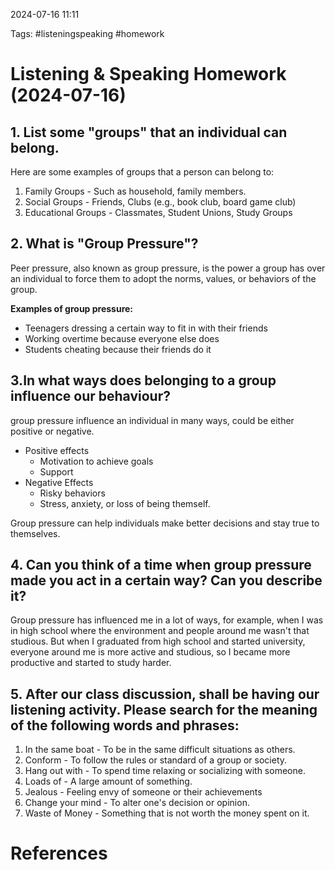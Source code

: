 2024-07-16 11:11

Tags: #listeningspeaking #homework 

# Listening & Speaking Homework (2024-07-16)

## 1. List some "groups" that an individual can belong.

Here are some examples of groups that a person can belong to:

1. Family Groups - Such as household, family members.
2. Social Groups - Friends, Clubs (e.g., book club, board game club)
3. Educational Groups - Classmates, Student Unions, Study Groups

## 2. What is "Group Pressure"?

Peer pressure, also known as group pressure, is the power a group has over an individual to force them to adopt the norms, values, or behaviors of the group. 

**Examples of group pressure:**

- Teenagers dressing a certain way to fit in with their friends
- Working overtime because everyone else does
- Students cheating because their friends do it

## 3.In what ways does belonging to a group influence our behaviour?

group pressure influence an individual in many ways, could be either positive or negative.

- Positive effects
	- Motivation to achieve goals
	- Support
- Negative Effects
	- Risky behaviors
	- Stress, anxiety, or loss of being themself.

Group pressure can help individuals make better decisions and stay true to themselves.

## 4. Can you think of a time when group pressure made you act in a certain way? Can you describe it?

Group pressure has influenced me in a lot of ways, for example, when I was in high school where the environment and people around me wasn't that studious. But when I graduated from high school and started university, everyone around me is more active and studious, so I became more productive and started to study harder.

## 5. After our class discussion, shall be having our listening activity. Please search for the meaning of the following words and phrases:

1. In the same boat - To be in the same difficult situations as others.
2. Conform - To follow the rules or standard of a group or society.
3. Hang out with - To spend time relaxing or socializing with someone.
4. Loads of - A large amount of something.
5. Jealous - Feeling envy of someone or their achievements
6. Change your mind - To alter one's decision or opinion.
7. Waste of Money - Something that is not worth the money spent on it.

# References
